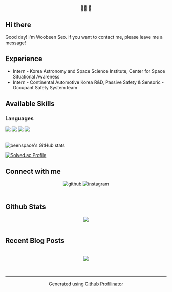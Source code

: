 ### <div align="center">👨‍💻 🚀</div>  
  

## Hi there
 Good day! I'm Woobeen Seo.
 If you want to contact me, please leave me a message!
 
## Experience
 - Intern - Korea Astronomy and Space Science Institute, Center for Space Situational Awareness 
 - Intern - Continental Automotive Korea R&D, Passive Safety & Sensoric - Occupant Safety System team
  
## Available Skills

### Languages

<div>
<img src="https://img.shields.io/badge/Python-3776AB?style=flat-square&logo=Python&logoColor=white">
<img src="https://img.shields.io/badge/C++-00599C?style=flat-square&logo=cplusplus&logoColor=white">
<img src="https://img.shields.io/badge/.NET-512BD4?style=flat-square&logo=.NET&logoColor=white">
<img src="https://img.shields.io/badge/CsharpT-239120?style=flat-square&logo=Csharp&logoColor=white">

<br/>  

<div>


<br/>

![beenspace's GitHub stats](https://github-readme-stats.vercel.app/api?username=beenspace&show_icons=true&theme=dark)
  
[![Solved.ac Profile](http://mazassumnida.wtf/api/generate_badge?boj=beenspace)](https://solved.ac/beenspace)






## Connect with me  
<div align="center">
<a href="https://github.com/beenspace" target="_blank">
<img src=https://img.shields.io/badge/github-%2324292e.svg?&style=for-the-badge&logo=github&logoColor=white alt=github style="margin-bottom: 5px;" />
</a>
<a href="https://instagram.com/myongspace_" target="_blank">
<img src=https://img.shields.io/badge/instagram-%23000000.svg?&style=for-the-badge&logo=instagram&logoColor=white alt=instagram style="margin-bottom: 5px;" />
</a>  
</div>  
  

<br/>  


## Github Stats  
<div align="center"><img src="https://github-readme-stats.vercel.app/api?username=beenspace&show_icons=true&count_private=true&hide_border=true" align="center" /></div>  

<br/>  


## Recent Blog Posts  
  

<br/>  

  


<div align="center">
<img src="https://komarev.com/ghpvc/?username=rishavanand&&style=flat-square" align="center" />
</div>  
  

<br/>  


<br />

----
<div align="center">Generated using <a href="https://profilinator.rishav.dev/" target="_blank">Github Profilinator</a></div>

